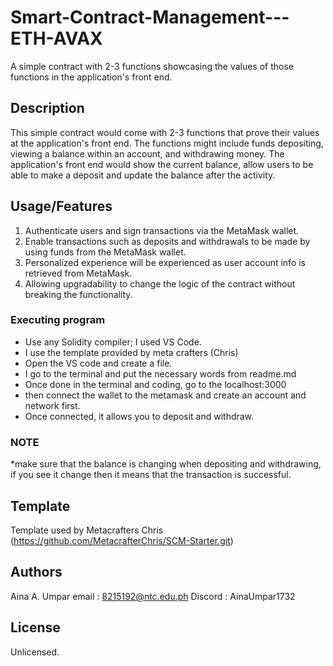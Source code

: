 # Smart-Contract-Management---ETH-AVAX
A simple contract with 2-3 functions showcasing the values of those functions in the application's front end.

## Description

This simple contract would come with 2-3 functions that prove their values at the application's front end. The functions might include funds depositing, viewing a balance within an account, and withdrawing money. The application's front end would show the current balance, allow users to be able to make a deposit and update the balance after the activity. 

## Usage/Features

1. Authenticate users and sign transactions via the MetaMask wallet. 
2. Enable transactions such as deposits and withdrawals to be made by using funds from the MetaMask wallet. 
3. Personalized experience will be experienced as user account info is retrieved from MetaMask. 
4. Allowing upgradability to change the logic of the contract without breaking the functionality. 

### Executing program

* Use any Solidity compiler; I used VS Code.
* I use the template provided by meta crafters (Chris)
* Open the VS code and create a file.
* I go to the terminal and put the necessary words from readme.md
* Once done in the terminal and coding, go to the localhost:3000
* then connect the wallet to the metamask and create an account and network first.
* Once connected, it allows you to deposit and withdraw.


### NOTE

*make sure that the balance is changing when depositing and withdrawing, if you see it change then it means that the transaction is successful.

## Template
Template used by Metacrafters Chris (https://github.com/MetacrafterChris/SCM-Starter.git)

## Authors

Aina A. Umpar
email : 8215192@ntc.edu.ph
Discord : AinaUmpar1732

## License

Unlicensed.
